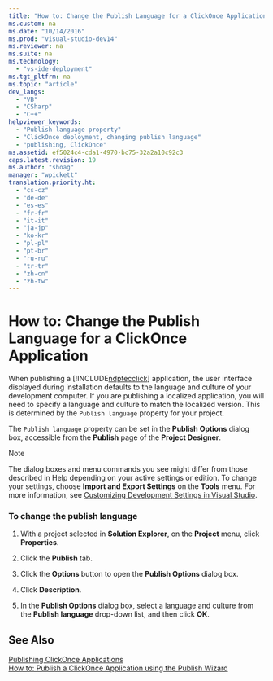 ```yaml
---
title: "How to: Change the Publish Language for a ClickOnce Application"
ms.custom: na
ms.date: "10/14/2016"
ms.prod: "visual-studio-dev14"
ms.reviewer: na
ms.suite: na
ms.technology: 
  - "vs-ide-deployment"
ms.tgt_pltfrm: na
ms.topic: "article"
dev_langs: 
  - "VB"
  - "CSharp"
  - "C++"
helpviewer_keywords: 
  - "Publish language property"
  - "ClickOnce deployment, changing publish language"
  - "publishing, ClickOnce"
ms.assetid: ef5024c4-cda1-4970-bc75-32a2a10c92c3
caps.latest.revision: 19
ms.author: "shoag"
manager: "wpickett"
translation.priority.ht: 
  - "cs-cz"
  - "de-de"
  - "es-es"
  - "fr-fr"
  - "it-it"
  - "ja-jp"
  - "ko-kr"
  - "pl-pl"
  - "pt-br"
  - "ru-ru"
  - "tr-tr"
  - "zh-cn"
  - "zh-tw"
---
```

# How to: Change the Publish Language for a ClickOnce Application
When publishing a [!INCLUDE[ndptecclick](../deployment/includes/ndptecclick_md.md)] application, the user interface displayed during installation defaults to the language and culture of your development computer. If you are publishing a localized application, you will need to specify a language and culture to match the localized version. This is determined by the `Publish language` property for your project.  
  
 The `Publish language` property can be set in the **Publish Options** dialog box, accessible from the **Publish** page of the **Project Designer**.  
  
> [!NOTE]
>  The dialog boxes and menu commands you see might differ from those described in Help depending on your active settings or edition. To change your settings, choose **Import and Export Settings** on the **Tools** menu. For more information, see [Customizing Development Settings in Visual Studio](assetId:///22c4debb-4e31-47a8-8f19-16f328d7dcd3).  
  
### To change the publish language  
  
1.  With a project selected in **Solution Explorer**, on the **Project** menu, click **Properties**.  
  
2.  Click the **Publish** tab.  
  
3.  Click the **Options** button to open the **Publish Options** dialog box.  
  
4.  Click **Description**.  
  
5.  In the **Publish Options** dialog box, select a language and culture from the **Publish language** drop-down list, and then click **OK**.  
  
## See Also  
 [Publishing ClickOnce Applications](../deployment/publishing-clickonce-applications.md)   
 [How to: Publish a ClickOnce Application using the Publish Wizard](../deployment/how-to--publish-a-clickonce-application-using-the-publish-wizard.md)